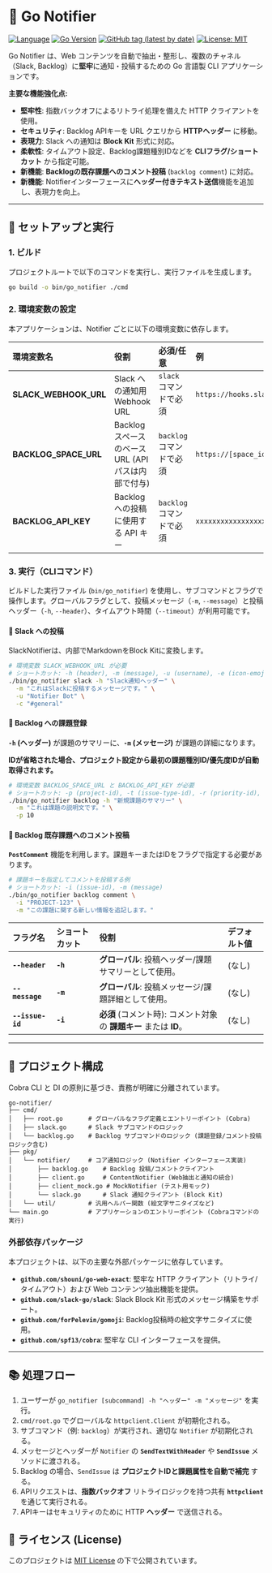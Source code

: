# 🔔 Go Notifier

[![Language](https://img.shields.io/badge/Language-Go-blue)](https://golang.org/)
[![Go Version](https://img.shields.io/github/go-mod/go-version/shouni/go-notifier)](https://golang.org/)
[![GitHub tag (latest by date)](https://img.shields.io/github/v/tag/shouni/go-notifier)](https://github.com/shouni/go-notifier/tags)
[![License: MIT](https://img.shields.io/badge/License-MIT-yellow.svg)](https://opensource.org/licenses/MIT)

Go Notifier は、Web コンテンツを自動で抽出・整形し、複数のチャネル（Slack, Backlog）に**堅牢**に通知・投稿するための Go 言語製 CLI アプリケーションです。

**主要な機能強化点:**

  * **堅牢性**: 指数バックオフによるリトライ処理を備えた HTTP クライアントを使用。
  * **セキュリティ**: Backlog APIキーを URL クエリから **HTTPヘッダー** に移動。
  * **表現力**: Slack への通知は **Block Kit** 形式に対応。
  * **柔軟性**: タイムアウト設定、Backlog課題種別IDなどを **CLIフラグ/ショートカット** から指定可能。
  * **新機能**: **Backlogの既存課題へのコメント投稿** (`backlog comment`) に対応。
  * **新機能**: Notifierインターフェースに**ヘッダー付きテキスト送信**機能を追加し、表現力を向上。

-----

## 🚀 セットアップと実行

### 1\. ビルド

プロジェクトルートで以下のコマンドを実行し、実行ファイルを生成します。

```bash
go build -o bin/go_notifier ./cmd
```

### 2\. 環境変数の設定

本アプリケーションは、Notifier ごとに以下の環境変数に依存します。

| 環境変数名 | 役割 | 必須/任意 | 例 |
| :--- | :--- | :--- | :--- |
| **SLACK\_WEBHOOK\_URL** | Slack への通知用 Webhook URL | `slack` コマンドで必須 | `https://hooks.slack.com/services/TXXXX/...` |
| **BACKLOG\_SPACE\_URL** | Backlog スペースのベース URL (APIパスは内部で付与) | `backlog` コマンドで必須 | `https://[space_id].backlog.jp` |
| **BACKLOG\_API\_KEY** | Backlog への投稿に使用する API キー | `backlog` コマンドで必須 | `xxxxxxxxxxxxxxxxxxxxxxxx` |

### 3\. 実行（CLIコマンド）

ビルドした実行ファイル (`bin/go_notifier`) を使用し、サブコマンドとフラグで操作します。グローバルフラグとして、投稿メッセージ（`-m`, `--message`）と投稿ヘッダー（`-h`, `--header`）、タイムアウト時間（`--timeout`）が利用可能です。

#### 🔹 Slack への投稿

SlackNotifierは、内部でMarkdownをBlock Kitに変換します。

```bash
# 環境変数 SLACK_WEBHOOK_URL が必要
# ショートカット: -h (header), -m (message), -u (username), -e (icon-emoji), -c (channel)
./bin/go_notifier slack -h "Slack通知ヘッダー" \
  -m "これはSlackに投稿するメッセージです。" \
  -u "Notifier Bot" \
  -c "#general"
```

#### 🔹 Backlog への課題登録

**`-h` (ヘッダー)** が課題のサマリーに、**`-m` (メッセージ)** が課題の詳細になります。

**IDが省略された場合、プロジェクト設定から最初の課題種別ID/優先度IDが自動取得されます。**

```bash
# 環境変数 BACKLOG_SPACE_URL と BACKLOG_API_KEY が必要
# ショートカット: -p (project-id), -t (issue-type-id), -r (priority-id), -h (header), -m (message)
./bin/go_notifier backlog -h "新規課題のサマリー" \
  -m "これは課題の説明文です。" \
  -p 10
```

#### 🔹 Backlog 既存課題へのコメント投稿

**`PostComment`** 機能を利用します。課題キーまたはIDをフラグで指定する必要があります。

```bash
# 課題キーを指定してコメントを投稿する例
# ショートカット: -i (issue-id), -m (message)
./bin/go_notifier backlog comment \
  -i "PROJECT-123" \
  -m "この課題に関する新しい情報を追記します。"
```

| フラグ名 | ショートカット | 役割 | デフォルト値 |
| :--- | :--- | :--- | :--- |
| **`--header`** | **`-h`** | **グローバル**: 投稿ヘッダー/課題サマリーとして使用。 | (なし) |
| **`--message`** | **`-m`** | **グローバル**: 投稿メッセージ/課題詳細として使用。 | (なし) |
| **`--issue-id`** | **`-i`** | **必須** (コメント時): コメント対象の **課題キー** または **ID**。 | (なし) |

-----

## 📐 プロジェクト構成

Cobra CLI と DI の原則に基づき、責務が明確に分離されています。

```
go-notifier/
├── cmd/
│   ├── root.go       # グローバルなフラグ定義とエントリーポイント (Cobra)
│   ├── slack.go      # Slack サブコマンドのロジック
│   └── backlog.go    # Backlog サブコマンドのロジック (課題登録/コメント投稿ロジック含む)
├── pkg/
│   └── notifier/     # コア通知ロジック (Notifier インターフェース実装)
│       ├── backlog.go    # Backlog 投稿/コメントクライアント
│       ├── client.go     # ContentNotifier (Web抽出と通知の統合)
│       ├── client_mock.go # MockNotifier (テスト用モック)
│       └── slack.go      # Slack 通知クライアント (Block Kit)
│   └── util/         # 汎用ヘルパー関数 (絵文字サニタイズなど)
└── main.go           # アプリケーションのエントリーポイント (Cobraコマンドの実行)
```

### 外部依存パッケージ

本プロジェクトは、以下の主要な外部パッケージに依存しています。

  * **`github.com/shouni/go-web-exact`**: 堅牢な HTTP クライアント（リトライ/タイムアウト）および Web コンテンツ抽出機能を提供。
  * **`github.com/slack-go/slack`**: Slack Block Kit 形式のメッセージ構築をサポート。
  * **`github.com/forPelevin/gomoji`**: Backlog投稿時の絵文字サニタイズに使用。
  * **`github.com/spf13/cobra`**: 堅牢な CLI インターフェースを提供。

-----

## 📚 処理フロー

1.  ユーザーが `go_notifier [subcommand] -h "ヘッダー" -m "メッセージ"` を実行。
2.  `cmd/root.go` でグローバルな `httpclient.Client` が初期化される。
3.  サブコマンド（例: `backlog`）が実行され、適切な `Notifier` が初期化される。
4.  メッセージとヘッダーが `Notifier` の **`SendTextWithHeader`** や **`SendIssue`** メソッドに渡される。
5.  Backlog の場合、`SendIssue` は **プロジェクトIDと課題属性を自動で補完** する。
6.  APIリクエストは、**指数バックオフ** リトライロジックを持つ共有 **`httpclient`** を通じて実行される。
7.  APIキーはセキュリティのために HTTP **ヘッダー** で送信される。

## 📜 ライセンス (License)

このプロジェクトは [MIT License](https://opensource.org/licenses/MIT) の下で公開されています。
